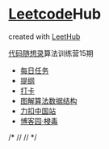 
[note]: # (work hard, be nice)

# [Leetcode](https://leetcode.com/lhotseKuo/)Hub

created with [LeetHub](https://github.com/QasimWani/LeetHub)

[代码随想录](https://programmercarl.com/)算法训练营15期
- [每日任务](https://docs.qq.com/doc/DUEpPRUF1QUFrZXhi)
- [提纲](https://www.yuque.com/chengxuyuancarl/wnx1np/ktwax2)
- [打卡](https://docs.qq.com/sheet/DUEdlcXpMR3VYUFR6)
- [图解算法数据结构](https://leetcode.cn/leetbook/read/illustration-of-algorithm/r8ytog/)
- [力扣中国站](https://leetcode.cn/)
- [博客园·梫毒](https://www.cnblogs.com/darthVader/)


/* //
// */
